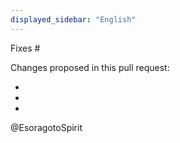 ```yaml
---
displayed_sidebar: "English"
---
```


Fixes #   

Changes proposed in this pull request:

-
-
-

@EsoragotoSpirit
